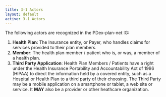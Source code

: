 ```yaml
---
title: 3-1 Actors
layout: default
active: 3-1 Actors
---
```


The following actors are recognized in the PDex-plan-net IG:

1. **Health Plan**: The Insurance entity, or Payer, who handles claims for services provided to their plan members. 
2. **Member**: The health plan member / patient who is, or was, a member of a health plan.
3. **Third Party Application**: Health Plan Members / Patients have a right under the Health Insurance Portability and Accountability Act of 1996 (HIPAA) to direct the information held by a covered entity, such as a Hospital or Health Plan to a third party of their choosing. The Third Party may be a mobile application on a smartphone or tablet, a web site or service. It **MAY** also be a provider or other heathcare organization.
